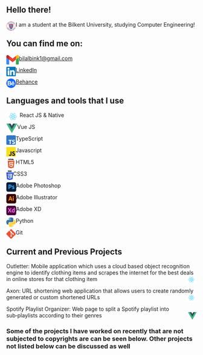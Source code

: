 ## Hello there!

<img align="left" alt="sap" height="25px" src="/Icons/bilkent.png" /> I am a student at the Bilkent University, studying Computer Engineering! 

## You can find me on:

<img align="left" alt="Email" height="25px" src="/Icons/gmail.png"/> [bilalbink1@gmail.com](mailto:bilalbink1@gmail.com)<br />

<img align="left" alt="LinkedIn" height="25px" src="/Icons/LinkedIn.png"/>[LinkedIn](https://www.linkedin.com/in/bilalbink/)<br />

<img align="left" alt="LinkedIn" height="25px" src="/Icons/behance.svg"/>[Behance](https://www.behance.net/bilalbink/)<br />

## Languages and tools that I use

<img align="left" alt="Email" height="25px" src="/Icons/React.png" /> React JS & Native

<img align="left" alt="Email" height="25px" src="/Icons/Vue.png" /> Vue JS

<img align="left" alt="Email" height="25px" src="/Icons/typescript.png" /> TypeScript

<img align="left" alt="Email" height="25px" src="/Icons/javascript.png" /> Javascript

<img align="left" alt="Email" height="25px" src="/Icons/html.png" /> HTML5

<img align="left" alt="Email" height="25px" src="/Icons/css.png" /> CSS3

<img align="left" alt="Email" height="25px" src="/Icons/ps.png" /> Adobe Photoshop

<img align="left" alt="Email" height="25px" src="/Icons/il.png" /> Adobe Illustrator

<img align="left" alt="Email" height="25px" src="/Icons/xd.png" /> Adobe XD


<img align="left" alt="Email" height="25px" src="/Icons/python3.png" /> Python

<img align="left" alt="Email" height="25px" src="/Icons/git.png" /> Git

## Current and Previous Projects
Outletter: Mobile application which uses a cloud based object recognition engine to identify clothing items and scrapes the internet for the best deals in online stores for that clothing item <img align="right" alt="Email" height="20px" src="/Icons/React.png" />

Axon: URL shortening web application that allows users to create randomly generated or custom shortened URLs <img align="right" alt="Email" height="20px" src="/Icons/React.png" /> 

Spotify Playlist Organizer: Web page to split a Spotify playlist into sub‑playlists according to their genres <img align="right" height="20px" src="/Icons/Vue.png" />

### Some of the projects I have worked on recently that are not subjected to copyrights are can be seen below. Other projects not listed below can be discussed as well <br />
